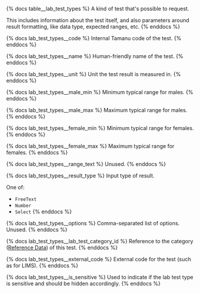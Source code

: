 {% docs table__lab_test_types %}
A kind of test that's possible to request.

This includes information about the test itself, and also parameters around result formatting, like
data type, expected ranges, etc.
{% enddocs %}

{% docs lab_test_types__code %}
Internal Tamanu code of the test.
{% enddocs %}

{% docs lab_test_types__name %}
Human-friendly name of the test.
{% enddocs %}

{% docs lab_test_types__unit %}
Unit the test result is measured in.
{% enddocs %}

{% docs lab_test_types__male_min %}
Minimum typical range for males.
{% enddocs %}

{% docs lab_test_types__male_max %}
Maximum typical range for males.
{% enddocs %}

{% docs lab_test_types__female_min %}
Minimum typical range for females.
{% enddocs %}

{% docs lab_test_types__female_max %}
Maximum typical range for females.
{% enddocs %}

{% docs lab_test_types__range_text %}
Unused.
{% enddocs %}

{% docs lab_test_types__result_type %}
Input type of result.

One of:
- `FreeText`
- `Number`
- `Select`
{% enddocs %}

{% docs lab_test_types__options %}
Comma-separated list of options. Unused.
{% enddocs %}

{% docs lab_test_types__lab_test_category_id %}
Reference to the category ([Reference Data](#!/source/source.tamanu.tamanu.reference_data)) of this test.
{% enddocs %}

{% docs lab_test_types__external_code %}
External code for the test (such as for LIMS).
{% enddocs %}

{% docs lab_test_types__is_sensitive %}
Used to indicate if the lab test type is sensitive and should be hidden accordingly.
{% enddocs %}
